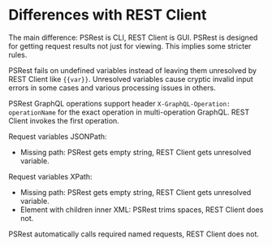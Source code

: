 # Differences with REST Client

The main difference: PSRest is CLI, REST Client is GUI. PSRest is designed for
getting request results not just for viewing. This implies some stricter rules.

PSRest fails on undefined variables instead of leaving them unresolved by REST
Client like `{{var}}`. Unresolved variables cause cryptic invalid input errors
in some cases and various processing issues in others.

PSRest GraphQL operations support header `X-GraphQL-Operation: operationName`
for the exact operation in multi-operation GraphQL. REST Client invokes the
first operation.

Request variables JSONPath:
- Missing path: PSRest gets empty string, REST Client gets unresolved variable.

Request variables XPath:
- Missing path: PSRest gets empty string, REST Client gets unresolved variable.
- Element with children inner XML: PSRest trims spaces, REST Client does not.

PSRest automatically calls required named requests, REST Client does not.
